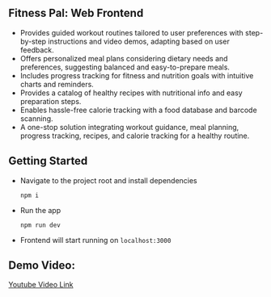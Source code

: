 ## Fitness Pal: Web Frontend
- Provides guided workout routines tailored to user preferences with step-by-step instructions and video demos, adapting based on user feedback.
- Offers personalized meal plans considering dietary needs and preferences, suggesting balanced and easy-to-prepare meals.
- Includes progress tracking for fitness and nutrition goals with intuitive charts and reminders.
- Provides a catalog of healthy recipes with nutritional info and easy preparation steps.
- Enables hassle-free calorie tracking with a food database and barcode scanning.
- A one-stop solution integrating workout guidance, meal planning, progress tracking, recipes, and calorie tracking for a healthy routine.

## Getting Started
- Navigate to the project root and install dependencies
    
    ```notion
    npm i
    ```
    
- Run the app
    
    ```notion
    npm run dev
    ```
    
- Frontend will start running on `localhost:3000`

## Demo Video:
[Youtube Video Link](https://youtu.be/VC38HMeT2dA)
